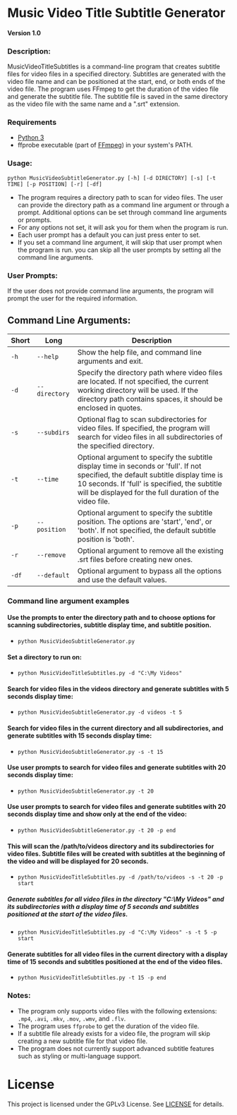 # Music Video Title Subtitle Generator
#### Version 1.0

### Description:
MusicVideoTitleSubtitles is a command-line program that creates subtitle files for video files in a specified directory. Subtitles are generated with the video file name and can be positioned at the start, end, or both ends of the video file. The program uses FFmpeg to get the duration of the video file and generate the subtitle file. The subtitle file is saved in the same directory as the video file with the same name and a ".srt" extension.

### Requirements

* [Python 3](https://www.python.org/downloads/)
* ffprobe executable (part of [FFmpeg](https://ffmpeg.org/)) in your system's PATH.

### Usage:
`python MusicVideoSubtitleGenerator.py [-h] [-d DIRECTORY] [-s] [-t TIME] [-p POSITION] [-r] [-df]`

* The program requires a directory path to scan for video files. The user can provide the directory path as a command line argument or through a prompt. Additional options can be set through command line arguments or prompts.
* For any options not set, it will ask you for them when the program is run.
* Each user prompt has a default you can just press enter to set.
* If you set a command line argument, it will skip that user prompt when the program is run. you can skip all the user prompts by setting all the command line arguments.


### User Prompts:
If the user does not provide command line arguments, the program will prompt the user for the required information.

## Command Line Arguments:

| Short | Long | Description |
| --- | --- | --- |
| `-h` | `--help` | Show the help file, and command line arguments and exit. |
| `-d` | `--directory` | Specify the directory path where video files are located. If not specified, the current working directory will be used. If the directory path contains spaces, it should be enclosed in quotes. |
| `-s` | `--subdirs` | Optional flag to scan subdirectories for video files. If specified, the program will search for video files in all subdirectories of the specified directory. |
| `-t` | `--time` | Optional argument to specify the subtitle display time in seconds or 'full'. If not specified, the default subtitle display time is 10 seconds. If 'full' is specified, the subtitle will be displayed for the full duration of the video file.  |
| `-p` | `--position` | Optional argument to specify the subtitle position. The options are 'start', 'end', or 'both'. If not specified, the default subtitle position is 'both'. |
| `-r` | `--remove` | Optional argument to remove all the existing .srt files before creating new ones. |
| `-df` | `--default` | Optional argument to bypass all the options and use the default values. |

### Command line argument examples


#### Use the prompts to enter the directory path and to choose options for scanning subdirectories, subtitle display time, and subtitle position.

* `python MusicVideoSubtitleGenerator.py`

#### Set a directory to run on:
* `python MusicVideoTitleSubtitles.py -d "C:\My Videos"`

#### Search for video files in the videos directory and generate subtitles with 5 seconds display time:

* `python MusicVideoSubtitleGenerator.py -d videos -t 5`


#### Search for video files in the current directory and all subdirectories, and generate subtitles with 15 seconds display time:

* `python MusicVideoSubtitleGenerator.py -s -t 15`


#### Use user prompts to search for video files and generate subtitles with 20 seconds display time:

* `python MusicVideoSubtitleGenerator.py -t 20`


#### Use user prompts to search for video files and generate subtitles with 20 seconds display time and show only at the end of the video:

* `python MusicVideoSubtitleGenerator.py -t 20 -p end`


#### This will scan the /path/to/videos directory and its subdirectories for video files. Subtitle files will be created with subtitles at the beginning of the video and will be displayed for 20 seconds.

* `python MusicVideoTitleSubtitles.py -d /path/to/videos -s -t 20 -p start`

##### Generate subtitles for all video files in the directory "C:\My Videos" and its subdirectories with a display time of 5 seconds and subtitles positioned at the start of the video files.

* `python MusicVideoTitleSubtitles.py -d "C:\My Videos" -s -t 5 -p start`

#### Generate subtitles for all video files in the current directory with a display time of 15 seconds and subtitles positioned at the end of the video files.

* `python MusicVideoTitleSubtitles.py -t 15 -p end`





### Notes:
* The program only supports video files with the following extensions: `.mp4`, `.avi`, `.mkv`, `.mov`, `.wmv`, and `.flv`.
* The program uses `ffprobe` to get the duration of the video file.
* If a subtitle file already exists for a video file, the program will skip creating a new subtitle file for that video file.
* The program does not currently support advanced subtitle features such as styling or multi-language support.




# License

This project is licensed under the GPLv3 License. See [LICENSE](https://www.gnu.org/licenses/gpl-3.0.en.html) for details.
